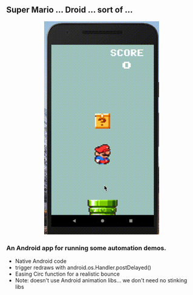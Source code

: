 ## Super Mario ... Droid ... sort of ...

<p align="center">
  <img src="https://github.com/SeanFelipe/SuperMarioDroid/raw/master/gif/mario_jump.gif">
</p>

### An Android app for running some automation demos.

* Native Android code
* trigger redraws with android.os.Handler.postDelayed()
* Easing Circ function for a realistic bounce
* Note: doesn't use Android animation libs... we don't need no stinking libs
